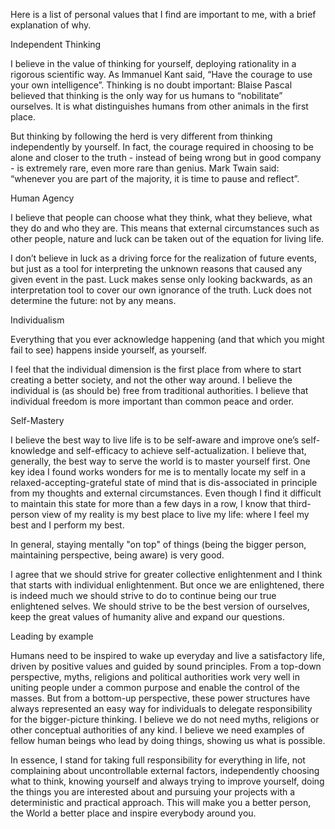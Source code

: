 Here is a list of personal values that I find are important to me, with a brief explanation of why.

Independent Thinking

I believe in the value of thinking for yourself, deploying rationality in a rigorous scientific way.
As Immanuel Kant said, “Have the courage to use your own intelligence”.
Thinking is no doubt important: Blaise Pascal believed that thinking is the only way for us humans to “nobilitate” ourselves.
It is what distinguishes humans from other animals in the first place.

But thinking by following the herd is very different from thinking independently by yourself.
In fact, the courage required in choosing to be alone and closer to the truth - instead of being wrong but in good company - is extremely rare, even more rare than genius.
Mark Twain said: “whenever you are part of the majority, it is time to pause and reflect”.

Human Agency

I believe that people can choose what they think, what they believe, what they do and who they are.
This means that external circumstances such as other people, nature and luck can be taken out of the equation for living life.

I don’t believe in luck as a driving force for the realization of future events, but just as a tool for interpreting the unknown reasons that caused any given event in the past.
Luck makes sense only looking backwards, as an interpretation tool to cover our own ignorance of the truth.
Luck does not determine the future: not by any means.


Individualism

Everything that you ever acknowledge happening (and that which you might fail to see) happens inside yourself, as yourself.

I feel that the individual dimension is the first place from where to start creating a better society, and not the other way around.
I believe the individual is (as should be) free from traditional authorities.
I believe that individual freedom is more important than common peace and order.


Self-Mastery

I believe the best way to live life is to be self-aware and improve one’s self-knowledge and self-efficacy to achieve self-actualization.
I believe that, generally, the best way to serve the world is to master yourself first.
One key idea I found works wonders for me is to mentally locate my self in a relaxed-accepting-grateful state of mind that is dis-associated in principle from my thoughts and external circumstances.
Even though I find it difficult to maintain this state for more than a few days in a row, I know that third-person view of my reality is my best place to live my life: where I feel my best and I perform my best.

In general, staying mentally "on top" of things (being the bigger person, maintaining perspective, being aware) is very good.

I agree that we should strive for greater collective enlightenment and I think that starts with individual enlightenment.
But once we are enlightened, there is indeed much we should strive to do to continue being our true enlightened selves.
We should strive to be the best version of ourselves, keep the great values of humanity alive and expand our questions.


Leading by example

Humans need to be inspired to wake up everyday and live a satisfactory life, driven by positive values and guided by sound principles.
From a top-down perspective, myths, religions and political authorities work very well in uniting people under a common purpose and enable the control of the masses.
But from a bottom-up perspective, these power structures have always represented an easy way for individuals to delegate responsibility for the bigger-picture thinking.
I believe we do not need myths, religions or other conceptual authorities of any kind.
I believe we need examples of fellow human beings who lead by doing things, showing us what is possible.

In essence, I stand for taking full responsibility for everything in life, not complaining about uncontrollable external factors, independently choosing what to think, knowing yourself and always trying to improve yourself, doing the things you are interested about and pursuing your projects with a deterministic and practical approach.
This will make you a better person, the World a better place and inspire everybody around you.
